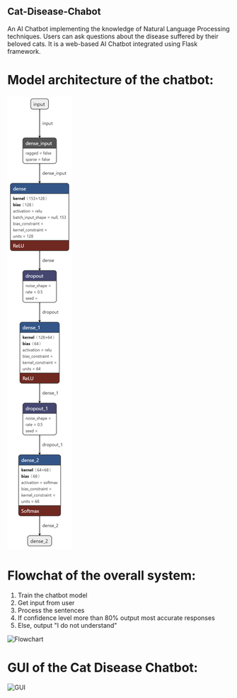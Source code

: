 ## Cat-Disease-Chabot
An AI Chatbot implementing the knowledge of Natural Language Processing techniques. Users can ask questions about the disease suffered by their beloved cats. It is a web-based AI Chatbot integrated using Flask framework.

# Model architecture of the chatbot:

![Chatbot Model Architecture Image ](cat_disease_chatbot_model.h5.png)

# Flowchat of the overall system:
1. Train the chatbot model
2. Get input from user
3. Process the sentences
4. If confidence level more than 80% output most accurate responses
5. Else, output "I do not understand"

![Flowchart](https://github.com/Vinnix00/Cat-Disease-Chabot/assets/104441728/1df9db7b-5f9a-4756-9659-b9e9aad12b4a)

# GUI of the Cat Disease Chatbot:
![GUI](https://github.com/Vinnix00/Cat-Disease-Chabot/assets/104441728/348c2247-5e68-477f-9cf0-17359c889426)
